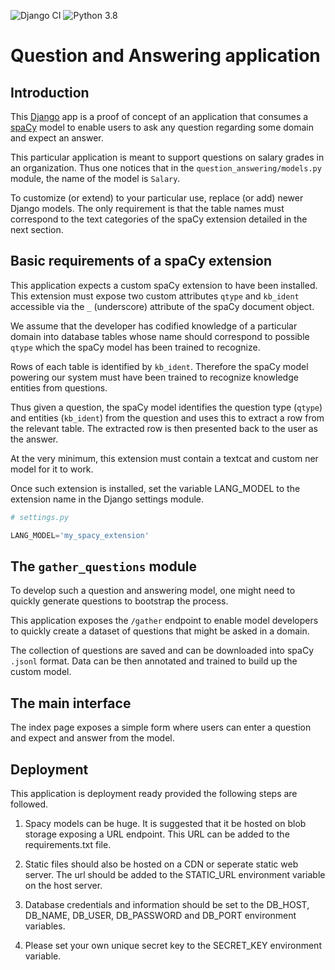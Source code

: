 ![Django CI](https://github.com/uliang/NaturalLanguageQueryingSystem/workflows/Django%20CI/badge.svg) ![Python 3.8](https://img.shields.io/badge/python-3.8-blue)

# Question and Answering application

## Introduction 

This [Django](https://www.djangoproject.com/) app is a proof of concept of an application that consumes a [spaCy](https://spacy.io/) model to enable users to ask any question regarding some domain and expect an answer.  

This particular application is meant to support questions on salary grades in an organization. Thus one notices that in the `question_answering/models.py` module, the name of the model is `Salary`. 

To customize (or extend) to your particular use, replace (or add) newer Django models. The only requirement is that the table names must correspond to the text categories of the spaCy extension detailed in the next section. 

## Basic requirements of a spaCy extension

This application expects a custom spaCy extension to have been installed. This extension must expose two custom attributes `qtype` and `kb_ident` accessible via the `_` (underscore) attribute of the spaCy document object. 

We assume that the developer has codified knowledge of a particular domain into database tables whose name should correspond to possible `qtype` which the spaCy model has been trained to recognize. 

Rows of each table is identified by `kb_ident`. Therefore the spaCy model powering our system must have been trained to recognize knowledge entities from questions. 

Thus given a question, the spaCy model identifies the question type (`qtype`) and entities (`kb_ident`) from the question and uses this to extract a row from the relevant table. The extracted row is then presented back to the user as the answer. 

At the very minimum, this extension must contain a textcat and custom ner model for it to work. 

Once such extension is installed, set the variable LANG_MODEL to the extension name in the Django settings module. 

```python 
# settings.py

LANG_MODEL='my_spacy_extension'
```
## The `gather_questions` module 

To develop such a question and answering model, one might need to quickly generate questions to bootstrap the process. 

This application exposes the `/gather` endpoint to enable model developers to quickly create a dataset of questions that might be asked in a domain. 

The collection of questions are saved and can be downloaded into spaCy `.jsonl` format. Data can be then annotated and trained to build up the custom model. 

## The main interface 

The index page exposes a simple form where users can enter a question and expect and answer from the model. 

## Deployment 

This application is deployment ready provided the following steps are followed. 

1. Spacy models can be huge. It is suggested that it be hosted on blob storage exposing a URL endpoint. This URL can be added to the requirements.txt file. 

2. Static files should also be hosted on a CDN or seperate static web server. The url should be added to the STATIC_URL environment variable on the host server. 

3. Database credentials and information should be set to the DB_HOST, DB_NAME, DB_USER, DB_PASSWORD and DB_PORT environment variables. 

4. Please set your own unique secret key to the SECRET_KEY environment variable. 
